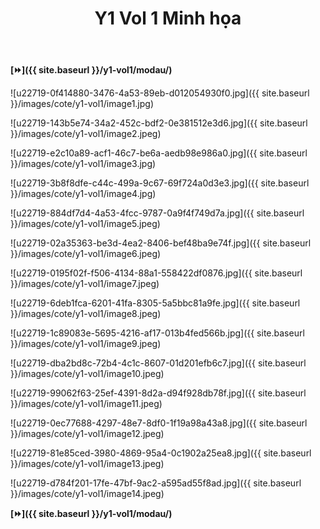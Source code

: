 ﻿---
layout: post
title: Y1 Vol 1 Minh họa
permalink: /y1-vol1/minhhoa/
---

**[⏩]({{ site.baseurl }}/y1-vol1/modau/)**

![u22719-0f414880-3476-4a53-89eb-d012054930f0.jpg]({{ site.baseurl }}/images/cote/y1-vol1/image1.jpg)

![u22719-143b5e74-34a2-452c-bdf2-0e381512e3d6.jpg]({{ site.baseurl }}/images/cote/y1-vol1/image2.jpeg)

![u22719-e2c10a89-acf1-46c7-be6a-aedb98e986a0.jpg]({{ site.baseurl }}/images/cote/y1-vol1/image3.jpg)

![u22719-3b8f8dfe-c44c-499a-9c67-69f724a0d3e3.jpg]({{ site.baseurl }}/images/cote/y1-vol1/image4.jpg)

![u22719-884df7d4-4a53-4fcc-9787-0a9f4f749d7a.jpg]({{ site.baseurl }}/images/cote/y1-vol1/image5.jpeg)

![u22719-02a35363-be3d-4ea2-8406-bef48ba9e74f.jpg]({{ site.baseurl }}/images/cote/y1-vol1/image6.jpeg)

![u22719-0195f02f-f506-4134-88a1-558422df0876.jpg]({{ site.baseurl }}/images/cote/y1-vol1/image7.jpeg)

![u22719-6deb1fca-6201-41fa-8305-5a5bbc81a9fe.jpg]({{ site.baseurl }}/images/cote/y1-vol1/image8.jpeg)

![u22719-1c89083e-5695-4216-af17-013b4fed566b.jpg]({{ site.baseurl }}/images/cote/y1-vol1/image9.jpeg)

![u22719-dba2bd8c-72b4-4c1c-8607-01d201efb6c7.jpg]({{ site.baseurl }}/images/cote/y1-vol1/image10.jpeg)

![u22719-99062f63-25ef-4391-8d2a-d94f928db78f.jpg]({{ site.baseurl }}/images/cote/y1-vol1/image11.jpeg)

![u22719-0ec77688-4297-48e7-8df0-1f19a98a43a8.jpg]({{ site.baseurl }}/images/cote/y1-vol1/image12.jpeg)

![u22719-81e85ced-3980-4869-95a4-0c1902a25ea8.jpg]({{ site.baseurl }}/images/cote/y1-vol1/image13.jpeg)

![u22719-d784f201-17fe-47bf-9ac2-a595ad55f8ad.jpg]({{ site.baseurl }}/images/cote/y1-vol1/image14.jpeg)

**[⏩]({{ site.baseurl }}/y1-vol1/modau/)**

